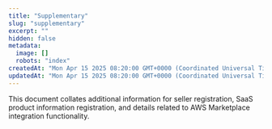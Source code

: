 ```yaml
---
title: "Supplementary"
slug: "supplementary"
excerpt: ""
hidden: false
metadata:
  image: []
  robots: "index"
createdAt: "Mon Apr 15 2025 08:20:00 GMT+0000 (Coordinated Universal Time)"
updatedAt: "Mon Apr 15 2025 08:20:00 GMT+0000 (Coordinated Universal Time)"
---
```

This document collates additional information for seller registration, SaaS product information registration, and details related to AWS Marketplace integration functionality.

